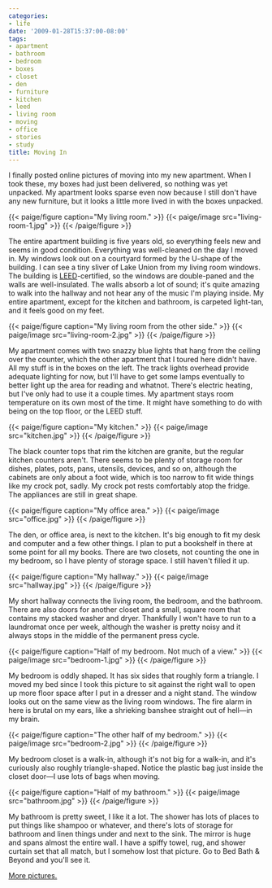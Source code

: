 ```yaml
---
categories:
- life
date: '2009-01-28T15:37:00-08:00'
tags:
- apartment
- bathroom
- bedroom
- boxes
- closet
- den
- furniture
- kitchen
- leed
- living room
- moving
- office
- stories
- study
title: Moving In
---
```


I finally posted online pictures of moving into my new apartment. When I took these, my boxes had just been delivered, so nothing was yet unpacked. My apartment looks sparse even now because I still don't have any new furniture, but it looks a little more lived in with the boxes unpacked.

{{< paige/figure caption="My living room." >}}
{{< paige/image src="living-room-1.jpg" >}}
{{< /paige/figure >}}

The entire apartment building is five years old, so everything feels new and seems in good condition. Everything was well-cleaned on the day I moved in. My windows look out on a courtyard formed by the U-shape of the building. I can see a tiny sliver of Lake Union from my living room windows. The building is [LEED](https://en.wikipedia.org/wiki/Leadership_in_Energy_and_Environmental_Design)-certified, so the windows are double-paned and the walls are well-insulated. The walls absorb a lot of sound; it's quite amazing to walk into the hallway and not hear any of the music I'm playing inside. My entire apartment, except for the kitchen and bathroom, is carpeted light-tan, and it feels good on my feet.

{{< paige/figure caption="My living room from the other side." >}}
{{< paige/image src="living-room-2.jpg" >}}
{{< /paige/figure >}}

My apartment comes with two snazzy blue lights that hang from the ceiling over the counter, which the other apartment that I toured here didn't have. All my stuff is in the boxes on the left. The track lights overhead provide adequate lighting for now, but I'll have to get some lamps eventually to better light up the area for reading and whatnot. There's electric heating, but I've only had to use it a couple times. My apartment stays room temperature on its own most of the time. It might have something to do with being on the top floor, or the LEED stuff.

{{< paige/figure caption="My kitchen." >}}
{{< paige/image src="kitchen.jpg" >}}
{{< /paige/figure >}}

The black counter tops that rim the kitchen are granite, but the regular kitchen counters aren't. There seems to be plenty of storage room for dishes, plates, pots, pans, utensils, devices, and so on, although the cabinets are only about a foot wide, which is too narrow to fit wide things like my crock pot, sadly. My crock pot rests comfortably atop the fridge. The appliances are still in great shape.

{{< paige/figure caption="My office area." >}}
{{< paige/image src="office.jpg" >}}
{{< /paige/figure >}}

The den, or office area, is next to the kitchen. It's big enough to fit my desk and computer and a few other things. I plan to put a bookshelf in there at some point for all my books. There are two closets, not counting the one in my bedroom, so I have plenty of storage space. I still haven't filled it up.

{{< paige/figure caption="My hallway." >}}
{{< paige/image src="hallway.jpg" >}}
{{< /paige/figure >}}

My short hallway connects the living room, the bedroom, and the bathroom. There are also doors for another closet and a small, square room that contains my stacked washer and dryer. Thankfully I won't have to run to a laundromat once per week, although the washer is pretty noisy and it always stops in the middle of the permanent press cycle.

{{< paige/figure caption="Half of my bedroom. Not much of a view." >}}
{{< paige/image src="bedroom-1.jpg" >}}
{{< /paige/figure >}}

My bedroom is oddly shaped. It has six sides that roughly form a triangle. I moved my bed since I took this picture to sit against the right wall to open up more floor space after I put in a dresser and a night stand. The window looks out on the same view as the living room windows. The fire alarm in here is brutal on my ears, like a shrieking banshee straight out of hell&mdash;in my brain.

{{< paige/figure caption="The other half of my bedroom." >}}
{{< paige/image src="bedroom-2.jpg" >}}
{{< /paige/figure >}}

My bedroom closet is a walk-in, although it's not big for a walk-in, and it's curiously also roughly triangle-shaped. Notice the plastic bag just inside the closet door&mdash;I use lots of bags when moving.

{{< paige/figure caption="Half of my bathroom." >}}
{{< paige/image src="bathroom.jpg" >}}
{{< /paige/figure >}}

My bathroom is pretty sweet, I like it a lot. The shower has lots of places to put things like shampoo or whatever, and there's lots of storage for bathroom and linen things under and next to the sink. The mirror is huge and spans almost the entire wall. I have a spiffy towel, rug, and shower curtain set that all match, but I somehow lost that picture. Go to Bed Bath & Beyond and you'll see it.

[More pictures.](https://faught.shutterfly.com/243)
